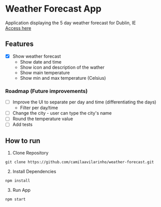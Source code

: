 # Weather Forecast App

Application displaying the 5 day weather forecast for Dublin, IE   
[Access here](https://camilaavilarinho.github.io/weather-forecast/)

## Features
- [X] Show weather forecast   
  * Show date and time
  * Show icon and description of the wather
  * Show main temperature
  * Show min and max temperature (Celsius)

### Roadmap (Future improvements)
- [ ] Improve the UI to separate per day and time (differentiating the days)
  * Filter per day/time
- [ ] Change the city - user can type the city's name
- [ ] Round the temperature value
- [ ] Add tests

## How to run

1. Clone Repository

  `git clone https://github.com/camilaavilarinho/weather-forecast.git` 

2. Install Dependencies

  `npm install`

3. Run App

  `npm start`